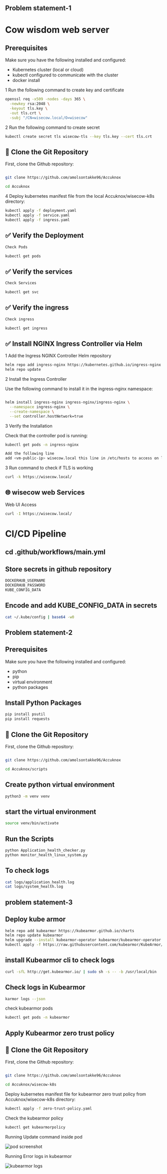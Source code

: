 ## Problem statement-1
# Cow wisdom web server

## Prerequisites

Make sure you have the following installed and configured:


- Kubernetes cluster (local or cloud)
- kubectl configured to communicate with the cluster
- docker install

1 Run the following command to create key and certificate

```bash
openssl req -x509 -nodes -days 365 \
  -newkey rsa:2048 \
  -keyout tls.key \
  -out tls.crt \
  -subj "/CN=wisecow.local/O=wisecow"
```

2 Run the following command to create secret

```bash
kubectl create secret tls wisecow-tls --key tls.key --cert tls.crt
```

## 🔁 Clone the Git Repository

First, clone the Github repository:

```bash

git clone https://github.com/amolsontakke96/Accuknox

cd Accuknox

```

4 Deploy kubernetes manifest file from the local Accuknox/wisecow-k8s directory:

```bash
kubectl apply -f deployment.yaml
kubectl apply -f service.yaml
kubectl apply -f ingress.yaml
```

## ✅ Verify the Deployment

```bash
Check Pods

kubectl get pods

```

## ✅ Verify the services

```bash
Check Services

kubectl get svc
```

## ✅ Verify the ingress

```bash
Check ingress

kubectl get ingress
```

## ✅ Install NGINX Ingress Controller via Helm

1 Add the Ingress NGINX Controller Helm repository

```bash
helm repo add ingress-nginx https://kubernetes.github.io/ingress-nginx
helm repo update
```
2 Install the Ingress Controller


Use the following command to install it in the ingress-nginx namespace:

```bash

helm install ingress-nginx ingress-nginx/ingress-nginx \
  --namespace ingress-nginx \
  --create-namespace \
  --set controller.hostNetwork=true
```
3 Verify the Installation

Check that the controller pod is running:

```bash
kubectl get pods -n ingress-nginx

```
```bash
Add the following line
add <vm-public-ip> wisecow.local this line in /etc/hosts to access on localhost
```

3 Run command to check if TLS is working

```bash
curl -k https://wisecow.local/
```
## 🌐 wisecow web Services

Web UI Access
```bash
curl -I https://wisecow.local/

```

# CI/CD Pipeline

## cd .github/workflows/main.yml
## Store secrets in github repository
```bash
DOCKERHUB_USERNAME
DOCKERHUB_PASSWORD
KUBE_CONFIG_DATA
```
## Encode and add KUBE_CONFIG_DATA in secrets

```bash
cat ~/.kube/config | base64 -w0
```
## Problem statement-2


## Prerequisites

Make sure you have the following installed and configured:


- python
- pip
- virtual environment
- python packages

## Install Python Packages

```bash
pip install psutil
pip install requests
```

## 🔁 Clone the Git Repository

First, clone the Github repository:

```bash

git clone https://github.com/amolsontakke96/Accuknox

cd Accuknox/scripts
```
## Create python virtual environment

```bash
python3 -m venv venv

```

## start the virtual environment

```bash
source venv/bin/activate
```

## Run the Scripts

```bash
python Application_health_checker.py
python monitor_health_linux_system.py
```

## To check logs

```bash
cat logs/application_health.log
cat logs/system_health.log
```


## problem statement-3


## Deploy kube armor

```bash
helm repo add kubearmor https://kubearmor.github.io/charts
helm repo update kubearmor
helm upgrade --install kubearmor-operator kubearmor/kubearmor-operator -n kubearmor --create-namespace
kubectl apply -f https://raw.githubusercontent.com/kubearmor/KubeArmor/main/pkg/KubeArmorOperator/config/samples/sample-config.yml
```
## install Kubearmor cli to check logs
```bash
curl -sfL http://get.kubearmor.io/ | sudo sh -s -- -b /usr/local/bin
```
## Check logs in Kubearmor
```bash
karmor logs --json
```
check kubearmor pods

```bash
kubectl get pods -n kubearmor
```
## Apply Kubearmor zero trust policy

## 🔁 Clone the Git Repository

First, clone the Github repository:

```bash

git clone https://github.com/amolsontakke96/Accuknox

cd Accuknox/wisecow-k8s
```

Deploy kubernetes manifest file for kubearmor zero trust policy from Accuknox/wisecow-k8s directory:

```bash
kubectl apply -f zero-trust-policy.yaml
```

Check the kubearmor policy

```bash
kubectl get kubearmorpolicy
```

Running Update command inside pod

![pod screenshot](pod-screenshot.png)

Running Error logs in kubearmor 

![kubearmor logs](Kubearmor-logs.png)
